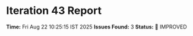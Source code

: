 # Iteration 43 Report
**Time:** Fri Aug 22 10:25:15 IST 2025
**Issues Found:** 3
**Status:** 🔧 IMPROVED
